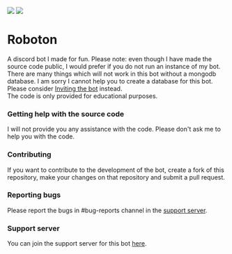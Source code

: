 [<img src="https://img.shields.io/discord/846401421317242910?color=5865f2&label=Discord&logo=discord">](https://discord.gg/5BfzYW8ufx) <img src="https://img.shields.io/tokei/lines/github/Prakhar9206/Roboton">

# Roboton
A discord bot I made for fun.
Please note: even though I have made the source code public, I would prefer if you do not run an instance of my bot.\
There are many things which will not work in this bot without a mongodb database. I am sorry I cannot help you to create a database for this bot.\
Please consider [Inviting the bot](https://discord.com/api/oauth2/authorize?client_id=846035270100320267&permissions=67497024&scope=bot%20applications.commands) instead.\
The code is only provided for educational purposes.

### Getting help with the source code
I will not provide you any assistance with the code. Please don't ask me to help you with the code.

### Contributing
If you want to contribute to the development of the bot, create a fork of this repository, make your changes on that repository and submit a pull request.

### Reporting bugs
Please report the bugs in #bug-reports channel in the [support server](https://discord.gg/kqMXRmduuU).

### Support server
You can join the support server for this bot [here](https://discord.gg/kqMXRmduuU).
